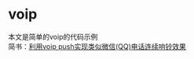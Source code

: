 # voip
本文是简单的voip的代码示例<br>
简书：[利用voip push实现类似微信(QQ)电话连续响铃效果](https://www.jianshu.com/p/be49f0dbb9dc)
